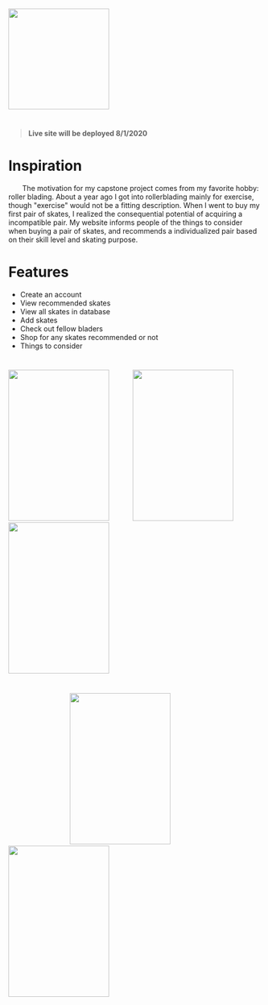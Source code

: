 &nbsp;&nbsp;&nbsp;&nbsp;&nbsp;&nbsp;&nbsp;&nbsp;&nbsp;&nbsp;&nbsp;&nbsp;&nbsp;&nbsp;&nbsp;&nbsp;&nbsp;&nbsp;&nbsp;&nbsp;&nbsp;&nbsp;&nbsp;&nbsp;&nbsp;&nbsp;&nbsp;&nbsp;&nbsp;&nbsp;&nbsp;&nbsp;&nbsp;&nbsp;&nbsp;&nbsp;&nbsp;&nbsp;&nbsp;&nbsp;&nbsp;&nbsp;&nbsp;&nbsp;&nbsp;&nbsp;&nbsp;&nbsp;&nbsp;&nbsp;&nbsp;&nbsp;&nbsp;&nbsp;&nbsp;&nbsp;&nbsp;&nbsp;&nbsp;&nbsp;&nbsp;&nbsp;&nbsp;&nbsp;&nbsp;&nbsp;&nbsp;&nbsp;&nbsp;&nbsp;&nbsp;&nbsp;&nbsp;&nbsp;&nbsp;&nbsp;&nbsp;&nbsp;&nbsp;&nbsp;&nbsp;<img
width="200px" src="https://logonoid.com/images/rollerblade-logo.jpg"/>

#

#

#

> **Live site will be deployed 8/1/2020**

# Inspiration

&nbsp; &nbsp;&nbsp; &nbsp; The motivation for my capstone project comes from my favorite hobby: roller blading.
About a year ago I got into rollerblading mainly for exercise, though "exercise" would not be a fitting description.
When I went to buy my first pair of skates, I realized the consequential potential of acquiring a incompatible pair.
My website informs people of the things to consider when buying a pair of skates, and recommends a individualized pair
based on their skill level and skating purpose.</P>

# Features

- Create an account
- View recommended skates
- View all skates in database
- Add skates
- Check out fellow bladers
- Shop for any skates recommended or not
- Things to consider

#

<img 
  width="200"
  height="300"
  src="https://user-images.githubusercontent.com/63511547/89063190-b6b0f800-d335-11ea-9305-53d2a78a211c.png"/>
&nbsp;&nbsp;&nbsp;&nbsp;&nbsp;&nbsp;&nbsp;&nbsp;&nbsp;&nbsp;
<img
width="200"
height="300"
src="https://user-images.githubusercontent.com/63511547/89064034-39868280-d337-11ea-9196-4a6c6cb02ba5.png"/>
<img
width="200"
height="300"
src="https://user-images.githubusercontent.com/63511547/89064056-41debd80-d337-11ea-88c2-39aeb4800193.png"/>

#

&nbsp;&nbsp;&nbsp;&nbsp;&nbsp;&nbsp;&nbsp;&nbsp;&nbsp;&nbsp;&nbsp;&nbsp;&nbsp;&nbsp;&nbsp;&nbsp;&nbsp;&nbsp;&nbsp;&nbsp;&nbsp;&nbsp;&nbsp;&nbsp;&nbsp;&nbsp;&nbsp;&nbsp;&nbsp;&nbsp;
<img
width="200"
height="300"
src="https://user-images.githubusercontent.com/63511547/89064064-45724480-d337-11ea-94b6-f50c54bf9b64.png"/>
&nbsp;&nbsp;&nbsp;&nbsp;&nbsp;&nbsp;<img
width="200"
height="300"
src="https://user-images.githubusercontent.com/63511547/89064067-460adb00-d337-11ea-9710-7e41a2686615.png"/>
